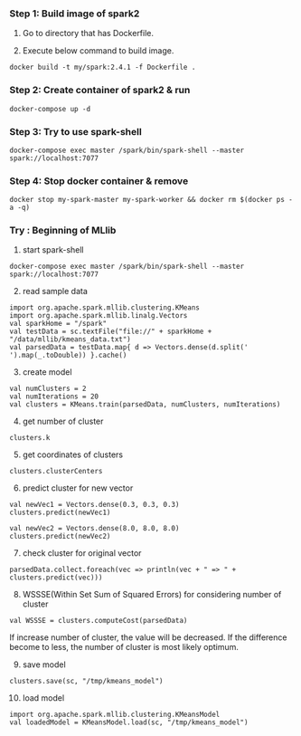 ### Step 1: Build image of spark2

1. Go to directory that has Dockerfile.

2. Execute below command to build image.
```
docker build -t my/spark:2.4.1 -f Dockerfile .
```

### Step 2: Create container of spark2 & run
```
docker-compose up -d
```

### Step 3: Try to use spark-shell
```
docker-compose exec master /spark/bin/spark-shell --master spark://localhost:7077
```

### Step 4: Stop docker container & remove
```
docker stop my-spark-master my-spark-worker && docker rm $(docker ps -a -q)
```

### Try : Beginning of MLlib
1. start spark-shell
```
docker-compose exec master /spark/bin/spark-shell --master spark://localhost:7077
```

2. read sample data
```
import org.apache.spark.mllib.clustering.KMeans
import org.apache.spark.mllib.linalg.Vectors
val sparkHome = "/spark"
val testData = sc.textFile("file://" + sparkHome + "/data/mllib/kmeans_data.txt")
val parsedData = testData.map{ d => Vectors.dense(d.split(' ').map(_.toDouble)) }.cache()
```

3. create model
```
val numClusters = 2
val numIterations = 20
val clusters = KMeans.train(parsedData, numClusters, numIterations)
```

4. get number of cluster
```
clusters.k
```

5. get coordinates of clusters
```
clusters.clusterCenters
```

6. predict cluster for new vector
```
val newVec1 = Vectors.dense(0.3, 0.3, 0.3)
clusters.predict(newVec1)

val newVec2 = Vectors.dense(8.0, 8.0, 8.0)
clusters.predict(newVec2)
```

7. check cluster for original vector
```
parsedData.collect.foreach(vec => println(vec + " => " + clusters.predict(vec)))
```

8. WSSSE(Within Set Sum of Squared Errors) for considering number of cluster
```
val WSSSE = clusters.computeCost(parsedData)
```
If increase number of cluster, the value will be decreased.
If the difference become to less, the number of cluster is most likely optimum.

9. save model
```
clusters.save(sc, "/tmp/kmeans_model")
```

10. load model
```
import org.apache.spark.mllib.clustering.KMeansModel
val loadedModel = KMeansModel.load(sc, "/tmp/kmeans_model")
```


